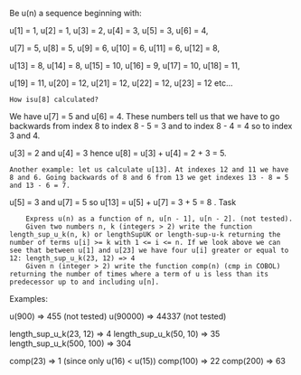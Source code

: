 Be u(n) a sequence beginning with:

u[1]  = 1,  u[2]  = 1,  u[3]  = 2,  u[4]  = 3,  u[5]  = 3,  u[6] = 4,

u[7]  = 5,  u[8]  = 5,  u[9]  = 6,  u[10] = 6,  u[11] = 6,  u[12] = 8,

u[13] = 8,  u[14] = 8,  u[15] = 10, u[16] = 9,  u[17] = 10, u[18] = 11,

u[19] = 11, u[20] = 12, u[21] = 12, u[22] = 12, u[23] = 12 etc...

    How isu[8] calculated?

We have u[7] = 5 and u[6] = 4. These numbers tell us that we have to go backwards from index 8 to index 8 - 5 = 3 and to index 8 - 4 = 4 so to index 3 and 4.

u[3] = 2 and u[4] = 3 hence u[8] = u[3] + u[4] = 2 + 3 = 5.

    Another example: let us calculate u[13]. At indexes 12 and 11 we have 8 and 6. Going backwards of 8 and 6 from 13 we get indexes 13 - 8 = 5 and 13 - 6 = 7.

u[5] = 3 and u[7] = 5 so u[13] = u[5] + u[7] = 3 + 5 = 8 .
Task

        Express u(n) as a function of n, u[n - 1], u[n - 2]. (not tested).
        Given two numbers n, k (integers > 2) write the function length_sup_u_k(n, k) or lengthSupUK or length-sup-u-k returning the number of terms u[i] >= k with 1 <= i <= n. If we look above we can see that between u[1] and u[23] we have four u[i] greater or equal to 12: length_sup_u_k(23, 12) => 4
        Given n (integer > 2) write the function comp(n) (cmp in COBOL) returning the number of times where a term of u is less than its predecessor up to and including u[n].

Examples:

u(900) => 455 (not tested)
u(90000) => 44337 (not tested)

length_sup_u_k(23, 12) => 4
length_sup_u_k(50, 10) => 35
length_sup_u_k(500, 100) => 304

comp(23) => 1 (since only u(16) < u(15))
comp(100) => 22
comp(200) => 63
